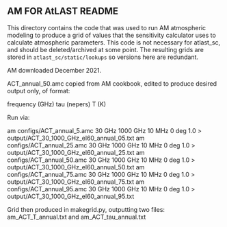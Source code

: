 AM FOR AtLAST README
--------------------

This directory contains the code that was used to run AM atmospheric modeling to produce a grid of values that the sensitivity calculator uses to calculate atmospheric parameters. This code is not necessary for atlast_sc, and should be deleted/archived at some point.
The resulting grids are stored in ``atlast_sc/static/lookups`` so versions here are redundant.


AM downloaded December 2021.

ACT_annual_50.amc copied from AM cookbook, edited to produce desired output only, of format:

frequency (GHz)    tau (nepers)   T (K)   

Run via: 

am configs/ACT_annual_5.amc 30 GHz 1000 GHz 10 MHz 0 deg 1.0 > output/ACT_30_1000_GHz_el60_annual_05.txt
am configs/ACT_annual_25.amc 30 GHz 1000 GHz 10 MHz 0 deg 1.0 > output/ACT_30_1000_GHz_el60_annual_25.txt
am configs/ACT_annual_50.amc 30 GHz 1000 GHz 10 MHz 0 deg 1.0 > output/ACT_30_1000_GHz_el60_annual_50.txt
am configs/ACT_annual_75.amc 30 GHz 1000 GHz 10 MHz 0 deg 1.0 > output/ACT_30_1000_GHz_el60_annual_75.txt
am configs/ACT_annual_95.amc 30 GHz 1000 GHz 10 MHz 0 deg 1.0 > output/ACT_30_1000_GHz_el60_annual_95.txt


Grid then produced in makegrid.py, outputting two files: am_ACT_T_annual.txt and am_ACT_tau_annual.txt